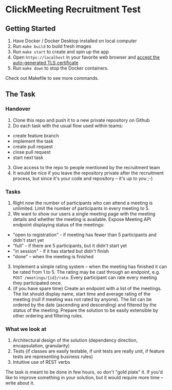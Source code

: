# ClickMeeting Recruitment Test

## Getting Started

1. Have Docker / Docker Desktop installed on local computer
2. Run `make build` to build fresh images
3. Run `make start` to create and spin up the app
4. Open `https://localhost` in your favorite web browser and [accept the auto-generated TLS certificate](https://stackoverflow.com/a/15076602/1352334)
5. Run `make down` to stop the Docker containers.

Check out Makefile to see more commands.

## The Task

### Handover

1. Clone this repo and push it to a new private repository on Github
2. Do each task with the usual flow used within teams:
- create feature branch
- implement the task
- create pull request
- close pull request
- start next task
3. Give access to the repo to people mentioned by the recruitment team
4. It would be nice if you leave the repository private after the recruitment process, but since it's your code and repository – it's up to you ;-)

### Tasks

1. Right now the number of participants who can attend a meeting is unlimited. Limit the number of participants in every meeting to 5. 
2. We want to show our users a single meeting page with the meeting details and whether the meeting is available. Expose Meeting API endpoint displaying status of the meetings:
- "open to registration" - if meeting has fewer than 5 participants and didn't start yet 
- "full" - if there are 5 participants, but it didn't start yet
- "in session" - if it has started but didn't finish
- "done" – when the meeting is finished
3. Implement a simple rating system – when the meeting has finished  it can be rated from 1 to 5. The rating may be cast through an endpoint, e.g. `POST /meetings/{id}/rate`. Every participant can rate every meeting they participated once.
4. (if you have spare time) Create an endpoint with a list of the meetings. The list should display name, start time and average rating of the meeting (null if meeting was not rated by anyone). The list can be ordered by the date (ascending and descending) and filtered by the status of the meeting. Prepare the solution to be easily extensible by other ordering and filtering rules.

### What we look at

1. Architectural design of the solution (dependency direction, encapsulation, granularity)
2. Tests (if classes are easily testable, if unit tests are really unit, if feature tests are representing business rules)
3. Intuitive use of REST verbs

The task is meant to be done in few hours, so don't "gold plate" it. If you'd like to improve something in your solution, but it would require more time – write about it.